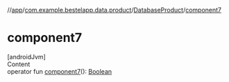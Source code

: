 //[app](../../index.md)/[com.example.bestelapp.data.product](../index.md)/[DatabaseProduct](index.md)/[component7](component7.md)



# component7  
[androidJvm]  
Content  
operator fun [component7](component7.md)(): [Boolean](https://kotlinlang.org/api/latest/jvm/stdlib/kotlin/-boolean/index.html)  



